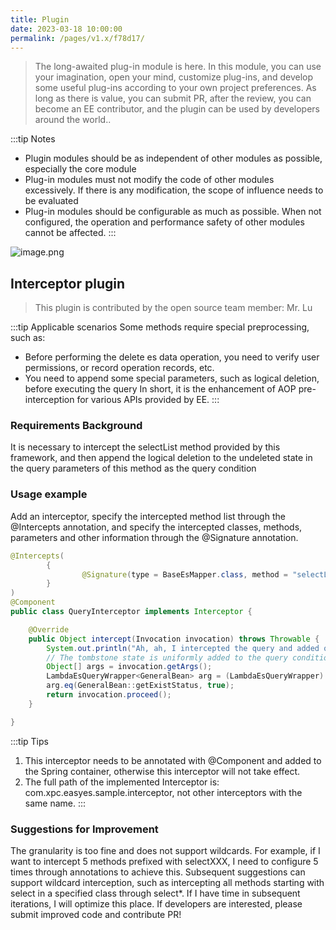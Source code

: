 ```yaml
---
title: Plugin
date: 2023-03-18 10:00:00
permalink: /pages/v1.x/f78d17/
---
```

> The long-awaited plug-in module is here. In this module, you can use your imagination, open your mind, customize plug-ins, and develop some useful plug-ins according to your own project preferences. As long as there is value, you can submit PR, after the review, you can become an EE contributor, and the plugin can be used by developers around the world..

:::tip Notes
- Plugin modules should be as independent of other modules as possible, especially the core module
- Plug-in modules must not modify the code of other modules excessively. If there is any modification, the scope of influence needs to be evaluated
- Plug-in modules should be configurable as much as possible. When not configured, the operation and performance safety of other modules cannot be affected.
:::

![image.png](https://iknow.hs.net/9c6b157d-4b22-4099-b110-92e318de1d6d.png)

## Interceptor plugin

> This plugin is contributed by the open source team member: Mr. Lu

:::tip Applicable scenarios
Some methods require special preprocessing, such as:
- Before performing the delete es data operation, you need to verify user permissions, or record operation records, etc.
- You need to append some special parameters, such as logical deletion, before executing the query
  In short, it is the enhancement of AOP pre-interception for various APIs provided by EE.
:::


### Requirements Background

It is necessary to intercept the selectList method provided by this framework, and then append the logical deletion to the undeleted state in the query parameters of this method as the query condition

### Usage example

Add an interceptor, specify the intercepted method list through the @Intercepts annotation, and specify the intercepted classes, methods, parameters and other information through the @Signature annotation.

````java
@Intercepts(
        {
                @Signature(type = BaseEsMapper.class, method = "selectList", args = {LambdaEsQueryWrapper.class}),
        }
)
@Component
public class QueryInterceptor implements Interceptor {

    @Override
    public Object intercept(Invocation invocation) throws Throwable {
        System.out.println("Ah, ah, I intercepted the query and added query conditions uniformly");
        // The tombstone state is uniformly added to the query condition as undeleted
        Object[] args = invocation.getArgs();
        LambdaEsQueryWrapper<GeneralBean> arg = (LambdaEsQueryWrapper) args[0];
        arg.eq(GeneralBean::getExistStatus, true);
        return invocation.proceed();
    }

}
````

:::tip Tips
1. This interceptor needs to be annotated with @Component and added to the Spring container, otherwise this interceptor will not take effect.
1. The full path of the implemented Interceptor is: com.xpc.easyes.sample.interceptor, not other interceptors with the same name.
:::

### Suggestions for Improvement

The granularity is too fine and does not support wildcards. For example, if I want to intercept 5 methods prefixed with selectXXX, I need to configure 5 times through annotations to achieve this.
Subsequent suggestions can support wildcard interception, such as intercepting all methods starting with select in a specified class through select*. If I have time in subsequent iterations, I will optimize this place. If developers are interested, please submit improved code and contribute PR!
